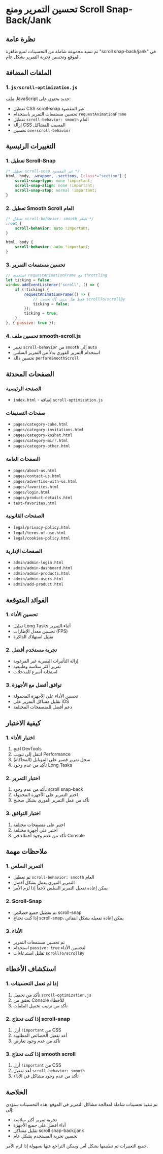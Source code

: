 # تحسين التمرير ومنع Scroll Snap-Back/Jank

## نظرة عامة
تم تنفيذ مجموعة شاملة من التحسينات لمنع ظاهرة "scroll snap-back/jank" في الموقع وتحسين تجربة التمرير بشكل عام.

## الملفات المضافة

### 1. `js/scroll-optimization.js`
ملف JavaScript جديد يحتوي على:
- تعطيل CSS scroll-snap غير المقصود
- تحسين مستمعات التمرير باستخدام `requestAnimationFrame`
- تعطيل `scroll-behavior: smooth` العام
- إزالة CSS المسبب للمشاكل
- تحسين `overscroll-behavior`

## التغييرات الرئيسية

### 1. تعطيل Scroll-Snap
```css
/* تعطيل scroll-snap غير المقصود */
html, body, .wrapper, .sections, [class*="section"] {
    scroll-snap-type: none !important;
    scroll-snap-align: none !important;
    scroll-snap-stop: normal !important;
}
```

### 2. تعطيل Smooth Scroll العام
```css
/* تعطيل scroll-behavior: smooth العام */
:root {
    scroll-behavior: auto !important;
}

html, body {
    scroll-behavior: auto !important;
}
```

### 3. تحسين مستمعات التمرير
```javascript
// استخدام requestAnimationFrame مع throttling
let ticking = false;
window.addEventListener('scroll', () => {
    if (!ticking) {
        requestAnimationFrame(() => {
            // تحديث UI فقط هنا، بدون scrollTo/scrollBy
            ticking = false;
        });
        ticking = true;
    }
}, { passive: true });
```

### 4. تحسين ملف smooth-scroll.js
- تغيير `scroll-behavior` من `smooth` إلى `auto`
- استخدام التمرير الفوري بدلاً من التمرير السلس
- تحسين دالة `performSmoothScroll`

## الصفحات المحدثة

### الصفحة الرئيسية
- `index.html` - إضافة `scroll-optimization.js`

### صفحات التصنيفات
- `pages/category-cake.html`
- `pages/category-invitations.html`
- `pages/category-koshat.html`
- `pages/category-mirr.html`
- `pages/category-other.html`

### الصفحات العامة
- `pages/about-us.html`
- `pages/contact-us.html`
- `pages/advertise-with-us.html`
- `pages/favorites.html`
- `pages/login.html`
- `pages/product-details.html`
- `test-favorites.html`

### الصفحات القانونية
- `legal/privacy-policy.html`
- `legal/terms-of-use.html`
- `legal/cookies-policy.html`

### الصفحات الإدارية
- `admin/admin-login.html`
- `admin/admin-dashboard.html`
- `admin/admin-products.html`
- `admin/admin-users.html`
- `admin/add-product.html`

## الفوائد المتوقعة

### 1. تحسين الأداء
- تقليل Long Tasks أثناء التمرير
- تحسين معدل الإطارات (FPS)
- تقليل استهلاك الذاكرة

### 2. تجربة مستخدم أفضل
- إزالة التأثيرات البصرية غير المرغوبة
- تمرير أكثر سلاسة وطبيعية
- استجابة أسرع للمدخلات

### 3. توافق أفضل مع الأجهزة
- تحسين الأداء على الأجهزة المحمولة
- تقليل مشاكل التمرير على iOS
- دعم أفضل للمتصفحات المختلفة

## كيفية الاختبار

### 1. اختبار الأداء
1. افتح DevTools
2. انتقل إلى تبويب Performance
3. سجل تمرير قصير على الموبايل (المحاكاة)
4. تأكد من عدم وجود Long Tasks

### 2. اختبار التمرير
1. تأكد من عدم وجود scroll snap-back
2. اختبر التمرير على الأجهزة المحمولة
3. تأكد من عمل التمرير الفوري بشكل صحيح

### 3. اختبار التوافق
1. اختبر على متصفحات مختلفة
2. اختبر على أجهزة مختلفة
3. تأكد من عدم وجود أخطاء في Console

## ملاحظات مهمة

### 1. التمرير السلس
- تم تعطيل `scroll-behavior: smooth` العام
- التمرير الفوري يعمل بشكل أفضل
- يمكن إعادة تفعيل التمرير السلس لاحقاً إذا لزم الأمر

### 2. Scroll-Snap
- تم تعطيل جميع خصائص scroll-snap
- إذا كنت تحتاج scroll-snap، يمكن إعادة تفعيله بشكل انتقائي

### 3. الأداء
- تم تحسين مستمعات التمرير
- استخدام `passive: true` لتحسين الأداء
- تقليل استدعاءات `scrollTo/scrollBy`

## استكشاف الأخطاء

### 1. إذا لم تعمل التحسينات
1. تأكد من تحميل `scroll-optimization.js`
2. تحقق من Console للأخطاء
3. تأكد من ترتيب تحميل الملفات

### 2. إذا كنت تحتاج scroll-snap
1. أزل `!important` من CSS
2. أعد تفعيل الخصائص المطلوبة
3. تأكد من عدم وجود تعارض

### 3. إذا كنت تحتاج smooth scroll
1. أزل `!important` من CSS
2. أعد تفعيل `scroll-behavior: smooth`
3. تأكد من عدم وجود مشاكل في الأداء

## الخلاصة

تم تنفيذ تحسينات شاملة لمعالجة مشاكل التمرير في الموقع. هذه التحسينات ستؤدي إلى:

- تجربة تمرير أكثر سلاسة
- أداء أفضل على جميع الأجهزة
- تقليل مشاكل scroll snap-back/jank
- تحسين تجربة المستخدم بشكل عام

جميع التغييرات تم تطبيقها بشكل آمن ويمكن التراجع عنها بسهولة إذا لزم الأمر.

